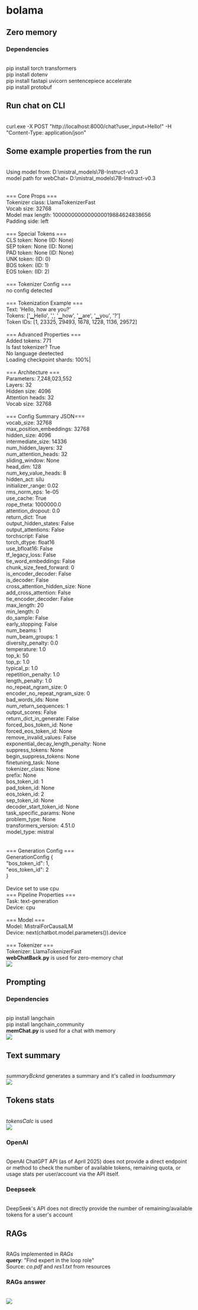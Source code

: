 # bolama
<h2>Zero memory</h2>
<h3>Dependencies</h3>
<br> pip install torch transformers
<br> pip install dotenv 
<br>pip install fastapi uvicorn sentencepiece accelerate
<br>pip install protobuf
<h2>Run chat on CLI</h2>
<br>curl.exe -X POST "http://localhost:8000/chat?user_input=Hello!" -H "Content-Type: application/json"

<h2> Some example properties from the run</h2>
<br>Using model from: D:\mistral_models\7B-Instruct-v0.3      
<br>model path for webChat= D:\mistral_models\7B-Instruct-v0.3

<br>=== Core Props ===
<br>Tokenizer class: LlamaTokenizerFast
<br>Vocab size: 32768
<br>Model max length: 1000000000000000019884624838656
<br>Padding side: left
<br>
<br>=== Special Tokens ===
<br>CLS token: None (ID: None)
<br>SEP token: None (ID: None)
<br>PAD token: None (ID: None)
<br>UNK token:  (ID: 0)
<br>BOS token:  (ID: 1)
<br>EOS token:  (ID: 2)
<br>
<br>=== Tokenizer Config ===
<br>no config detected
<br>
<br>=== Tokenization Example ===
<br>Text: 'Hello, how are you?'
<br>Tokens: ['▁Hello', ',', '▁how', '▁are', '▁you', '?']
<br>Token IDs: [1, 23325, 29493, 1678, 1228, 1136, 29572]
<br>
<br>=== Advanced Properties ===
<br>Added tokens: 771
<br>Is fast tokenizer? True
<br>No language deetected
<br>Loading checkpoint shards: 100%|
<br>
<br>=== Architecture ===
<br>Parameters: 7,248,023,552
<br>Layers: 32
<br>Hidden size: 4096
<br>Attention heads: 32
<br>Vocab size: 32768
<br>
<br>=== Config Summary JSON===
<br>
        vocab_size: 32768<br>
        max_position_embeddings: 32768<br>
        hidden_size: 4096<br>
        intermediate_size: 14336<br>
        num_hidden_layers: 32<br>
        num_attention_heads: 32<br>
        sliding_window: None<br>
        head_dim: 128<br>
        num_key_value_heads: 8<br>
        hidden_act: silu<br>
        initializer_range: 0.02<br>
        rms_norm_eps: 1e-05<br>
        use_cache: True<br>
        rope_theta: 1000000.0<br>
        attention_dropout: 0.0<br>
        return_dict: True<br>
        output_hidden_states: False<br>
        output_attentions: False<br>
        torchscript: False<br>
        torch_dtype: float16<br>
        use_bfloat16: False<br>
        tf_legacy_loss: False<br>
        tie_word_embeddings: False<br>
        chunk_size_feed_forward: 0<br>
        is_encoder_decoder: False<br>
        is_decoder: False<br>
        cross_attention_hidden_size: None<br>
        add_cross_attention: False<br>
        tie_encoder_decoder: False<br>
        max_length: 20<br>
        min_length: 0<br>
        do_sample: False<br>
        early_stopping: False<br>
        num_beams: 1<br>
        num_beam_groups: 1<br>
        diversity_penalty: 0.0<br>
        temperature: 1.0<br>
        top_k: 50<br>
        top_p: 1.0<br>
        typical_p: 1.0<br>
        repetition_penalty: 1.0<br>
        length_penalty: 1.0<br>
        no_repeat_ngram_size: 0<br>
        encoder_no_repeat_ngram_size: 0<br>
        bad_words_ids: None<br>
        num_return_sequences: 1<br>
        output_scores: False<br>
        return_dict_in_generate: False<br>
        forced_bos_token_id: None<br>
        forced_eos_token_id: None<br>
        remove_invalid_values: False<br>
        exponential_decay_length_penalty: None<br>
        suppress_tokens: None<br>
        begin_suppress_tokens: None<br>
        finetuning_task: None<br>
        tokenizer_class: None<br>
        prefix: None<br>
        bos_token_id: 1<br>
        pad_token_id: None<br>
        eos_token_id: 2<br>
        sep_token_id: None<br>
        decoder_start_token_id: None<br>
        task_specific_params: None<br>
        problem_type: None<br>
        transformers_version: 4.51.0<br>
        model_type: mistral<br>
<br>
<br>=== Generation Config ===
<br>GenerationConfig {
<br>  "bos_token_id": 1,
<br>  "eos_token_id": 2
<br>}
<br>
<br>Device set to use cpu
<br>=== Pipeline Properties ===
<br>Task: text-generation
<br>Device: cpu
<br>
<br>=== Model ===
<br>Model: MistralForCausalLM
<br>Device: next(chatbot.model.parameters()).device
<br>
<br>=== Tokenizer ===
<br>Tokenizer: LlamaTokenizerFast
<br><b>webChatBack.py</b> is used for zero-memory chat
<br><img src="./resources/1.JPG">
<h2>Prompting</h2>
<h3>Dependencies</h3>
<br>pip install langchain
<br>pip install langchain_community
<br><b>memChat.py</b> is used for a chat with memory
<br><img src="./resources/2.JPG">
<h2>Text summary</h2>
<br><i>summaryBcknd</i> generates a summary and it's called in <i>loadsummary</i>
<br><img src="./resources/summary.JPG">
<h2>Tokens stats</h2>
<br><i>tokensCalc</i> is used
<br><img src="./resources/tokens.JPG">
<h3>OpenAI</h3>
<br>OpenAI ChatGPT API (as of April 2025) does not provide a direct endpoint or method to check the number of available tokens, remaining quota, or usage stats per user/account via the API itself.
<h3>Deepseek</h3>
<br>DeepSeek's API does not directly provide the number of remaining/available tokens for a user's account
<h2>RAGs</h2>
<br> RAGs implemented in <i>RAGs</i>
<br><b>query</b>: "Find expert in the loop role"
<br>Source: <i>co.pdf</i> and <i>res1.txt</i> from resources
<h3>RAGs answer</h3>
<br><img src="./resources/RAGs.JPG">



 